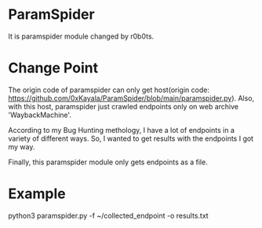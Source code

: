 # ParamSpider

It is paramspider module changed by r0b0ts.

# Change Point

The origin code of paramspider can only get host(origin code: https://github.com/0xKayala/ParamSpider/blob/main/paramspider.py). Also, with this host, paramspider just crawled endpoints only on web archive 'WaybackMachine'.

According to my Bug Hunting methology, I have a lot of endpoints in a variety of different ways. So, I wanted to get results with the endpoints I got my way.

Finally, this paramspider module only gets endpoints as a file. 

# Example

python3 paramspider.py -f ~/collected_endpoint -o results.txt
